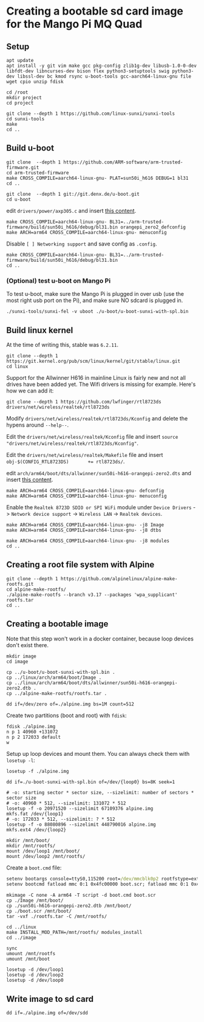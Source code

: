 # Creating a bootable sd card image for the Mango Pi MQ Quad
## Setup
```shell
apt update
apt install -y git vim make gcc pkg-config zlib1g-dev libusb-1.0-0-dev libfdt-dev libncurses-dev bison flex python3-setuptools swig python3-dev libssl-dev bc kmod rsync u-boot-tools gcc-aarch64-linux-gnu file wget cpio unzip fdisk

cd /root
mkdir project
cd project

git clone --depth 1 https://github.com/linux-sunxi/sunxi-tools
cd sunxi-tools
make
cd ..
```

## Build u-boot
```shell
git clone  --depth 1 https://github.com/ARM-software/arm-trusted-firmware.git
cd arm-trusted-firmware
make CROSS_COMPILE=aarch64-linux-gnu- PLAT=sun50i_h616 DEBUG=1 bl31
cd ..

git clone  --depth 1 git://git.denx.de/u-boot.git
cd u-boot
```
edit `drivers/power/axp305.c` and insert [this content](./config/axp305.c).
```
make CROSS_COMPILE=aarch64-linux-gnu- BL31=../arm-trusted-firmware/build/sun50i_h616/debug/bl31.bin orangepi_zero2_defconfig
make ARCH=arm64 CROSS_COMPILE=aarch64-linux-gnu- menuconfig
```
Disable `[ ] Networking support` and save config as `.config`.
```
make CROSS_COMPILE=aarch64-linux-gnu- BL31=../arm-trusted-firmware/build/sun50i_h616/debug/bl31.bin
cd ..
```

### (Optional) test u-boot on Mango Pi
To test u-boot, make sure the Mango Pi is plugged in over usb (use the most right usb port on the Pi), and make sure NO sdcard is plugged in.
```shell
./sunxi-tools/sunxi-fel -v uboot ./u-boot/u-boot-sunxi-with-spl.bin
```

## Build linux kernel
At the time of writing this, stable was `6.2.11`.
```shell
git clone --depth 1 https://git.kernel.org/pub/scm/linux/kernel/git/stable/linux.git
cd linux
```
Support for the Allwinner H616 in mainline Linux is fairly new and not all drives have been added yet. The Wifi drivers is missing for example. Here's how we can add it:
```shell
git clone --depth 1 https://github.com/lwfinger/rtl8723ds drivers/net/wireless/realtek/rtl8723ds
```
Modify `drivers/net/wireless/realtek/rtl8723ds/Kconfig` and delete the hypens around `--help--`.

Edit the `drivers/net/wireless/realtek/Kconfig` file and insert `source "drivers/net/wireless/realtek/rtl8723ds/Kconfig"`.

Edit the `drivers/net/wireless/realtek/Makefile` file and insert `obj-$(CONFIG_RTL8723DS)		+= rtl8723ds/`.

edit `arch/arm64/boot/dts/allwinner/sun50i-h616-orangepi-zero2.dts` and insert [this content](./config/sun50i-h616-orangepi-zero2.dts).
```shell
make ARCH=arm64 CROSS_COMPILE=aarch64-linux-gnu- defconfig
make ARCH=arm64 CROSS_COMPILE=aarch64-linux-gnu- menuconfig
```
Enable the `Realtek 8723D SDIO or SPI WiFi` module under `Device Drivers` -> `Network device support` -> `Wireless LAN` -> `Realtek devices`.
```shell
make ARCH=arm64 CROSS_COMPILE=aarch64-linux-gnu- -j8 Image
make ARCH=arm64 CROSS_COMPILE=aarch64-linux-gnu- -j8 dtbs

make ARCH=arm64 CROSS_COMPILE=aarch64-linux-gnu- -j8 modules
cd ..
```

## Creating a root file system with Alpine
```shell
git clone --depth 1 https://github.com/alpinelinux/alpine-make-rootfs.git
cd alpine-make-rootfs/
./alpine-make-rootfs --branch v3.17 --packages 'wpa_supplicant' rootfs.tar
cd ..
```

## Creating a bootable image
Note that this step won't work in a docker container, because loop devices don't exist there.

```shell
mkdir image
cd image

cp ../u-boot/u-boot-sunxi-with-spl.bin .
cp ../linux/arch/arm64/boot/Image .
cp ../linux/arch/arm64/boot/dts/allwinner/sun50i-h616-orangepi-zero2.dtb .
cp ../alpine-make-rootfs/rootfs.tar .

dd if=/dev/zero of=./alpine.img bs=1M count=512
```
Create two partitions (boot and root) with `fdisk`:
```shell
fdisk ./alpine.img
n p 1 40960 +131072
n p 2 172033 default
w
```
Setup up loop devices and mount them. You can always check them with `losetup -l`:
```shell
losetup -f ./alpine.img

dd if=./u-boot-sunxi-with-spl.bin of=/dev/{loop0} bs=8K seek=1

# -o: starting sector * sector size, --sizelimit: number of sectors * sector size
# -o: 40960 * 512, --sizelimit: 131072 * 512
losetup -f -o 20971520 --sizelimit 67109376 alpine.img
mkfs.fat /dev/{loop1}
# -o: 172033 * 512, --sizelimit: ? * 512
losetup -f -o 88080896 --sizelimit 448790016 alpine.img
mkfs.ext4 /dev/{loop2}

mkdir /mnt/boot/
mkdir /mnt/rootfs/
mount /dev/loop1 /mnt/boot/
mount /dev/loop2 /mnt/rootfs/
```
Create a `boot.cmd` file:
```cmd
setenv bootargs console=ttyS0,115200 root=/dev/mmcblk0p2 rootfstype=ext4 rootwait rw
setenv bootcmd fatload mmc 0:1 0x4fc00000 boot.scr; fatload mmc 0:1 0x40200000 Image; fatload mmc 0:1 0x4fa00000 sun50i-h616-orangepi-zero2.dtb; booti 0x40200000 - 0x4fa00000
```
```shell
mkimage -C none -A arm64 -T script -d boot.cmd boot.scr
cp ./Image /mnt/boot/
cp ./sun50i-h616-orangepi-zero2.dtb /mnt/boot/
cp ./boot.scr /mnt/boot/
tar -vxf ./rootfs.tar -C /mnt/rootfs/

cd ../linux
make INSTALL_MOD_PATH=/mnt/rootfs/ modules_install
cd ../image

sync
umount /mnt/rootfs
umount /mnt/boot

losetup -d /dev/loop1
losetup -d /dev/loop2
losetup -d /dev/loop0
```

## Write image to sd card
```shell
dd if=./alpine.img of=/dev/sdd
```
